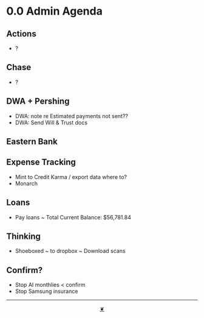 # 0.0 Admin Agenda

## Actions

* ?

## Chase

* ?

## DWA + Pershing

* DWA: note re Estimated payments not sent??
* DWA: Send Will & Trust docs

## Eastern Bank

## Expense Tracking

* Mint to Credit Karma / export data where to?
* Monarch

## Loans

* Pay loans ~ Total Current Balance: $56,781.84

## Thinking

* Shoeboxed ~ to dropbox ~ Download scans

## Confirm?

* Stop AI monthlies < confirm
* Stop Samsung insurance

***

<center title="Hello! Click me to go up to the top"><a class="aDingbat" href="javascript:window.scrollTo(0,0);">❦</a></center>